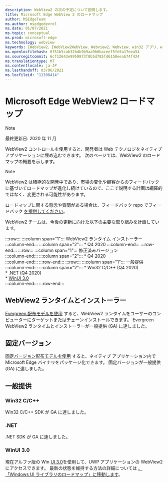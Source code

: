 ```yaml
---
description: WebView2 の次の予定について説明します。
title: Microsoft Edge WebView 2 のロードマップ
author: MSEdgeTeam
ms.author: msedgedevrel
ms.date: 01/07/2021
ms.topic: conceptual
ms.prod: microsoft-edge
ms.technology: webview
keywords: IWebView2、IWebView2WebView、Webview2、Webview、win32 アプリ、win32、edge、ICoreWebView2、ICoreWebView2Host、ブラウザー コントロール、エッジ html
ms.openlocfilehash: 0f51b5cab32bdb9b9aa9b6baceef5fe5a17eea54
ms.sourcegitcommit: 6cf12643e9959873f8b5d785fd6158eeab74f424
ms.translationtype: MT
ms.contentlocale: ja-JP
ms.lasthandoff: 03/06/2021
ms.locfileid: "11398414"
---
```

# <a name="microsoft-edge-webview2-roadmap"></a>Microsoft Edge WebView2 ロードマップ  

> [!NOTE]
> 最終更新日: 2020 年 11 月  

WebView2 コントロールを使用すると、開発者は Web テクノロジをネイティブ アプリケーションに埋め込むできます。  次のページでは、WebView2 のロードマップの概要を示します。  

> [!NOTE]
> WebView2 は積極的な開発中であり、市場の変化や顧客からのフィードバックに基づいてロードマップが進化し続けているので、ここで説明する計画は網羅的ではなく、変更される可能性があります。  

ロードマップに関する懸念や質問がある場合は、フィードバック repo でフィードバック [を提供してください][GithubMicrosoftedgeWebviewfeedbackMain]。  

WebView2 チームは、今後の更新に向けた以下の主要な取り組みを計画しています。  

:::row:::
   :::column span="1":::
      WebView2 ランタイム インストーラー  
   :::column-end:::
   :::column span="2":::
      *   Q4 2020
   :::column-end:::
:::row-end:::
:::row:::
   :::column span="1":::
      修正済みバージョン  
   :::column-end:::
   :::column span="2":::
      *   Q4 2020  
   :::column-end:::
:::row-end:::
:::row:::
   :::column span="1":::
      一般提供  
   :::column-end:::
   :::column span="2":::
      *   Win32 C/C++ \(Q4 2020\)  
      *   .NET \(Q4 2020\)  
      *   [WinUI 3.0][GithubMicrosoftUiXamlRoadmap]  
   :::column-end:::
:::row-end:::  

## <a name="webview2-runtime-and-installer"></a>WebView2 ランタイムとインストーラー  

[Evergreen 配布モデルを使用][ConceptDistributionEvergreenModel] すると、WebView2 ランタイムをユーザーのコンピューターにターゲットまたはチェーンインストールできます。  Evergreen WebView2 ランタイムとインストーラーが一般提供 \(GA\) に達しました。  

## <a name="fixed-version"></a>固定バージョン  

[固定バージョン配布モデルを使用][ConceptsDistributionFixedVersionModel] すると、ネイティブ アプリケーション内で Microsoft Edge バイナリをパッケージ化できます。  固定バージョンが一般提供 \(GA\) に達しました。  

## <a name="general-availability"></a>一般提供  

### <a name="win32-cc"></a>Win32 C/C++  

Win32 C/C++ SDK が GA に達しました。  

### <a name="net"></a>.NET  

.NET SDK が GA に達しました。 

### <a name="winui-30"></a>WinUI 3.0  

現在アルファ版の Win [UI 3.0][UwpToolkitsWinui3Index]を使用して、UWP アプリケーションの WebView2 にアクセスできます。  最新の状態を維持する方法の詳細については [、「Windows UI ライブラリのロードマップ」に移動します][GithubMicrosoftUiXamlRoadmap]。  

<!-- links -->  

[ConceptDistributionEvergreenModel]: ./concepts/distribution.md#evergreen-distribution-mode "Evergreen 配布モデル - WebView2 を使用したアプリケーションの|Microsoft Docs"  
[ConceptsDistributionFixedVersionModel]: ./concepts/distribution.md#fixed-version-distribution-mode "固定バージョン配布モデル - WebView2 を使用したアプリケーションの|Microsoft Docs"  

[UwpToolkitsWinui3Index]: /uwp/toolkits/winui3/index "Windows UI ライブラリ 3.0 プレビュー 1 (2020 年 5 月) |Microsoft Docs"  

[GithubMicrosoftedgeWebviewfeedbackMain]: https://github.com/MicrosoftEdge/WebViewFeedback "WebView フィードバック - MicrosoftEdge/WebViewFeedback | GitHub"  

[GithubMicrosoftUiXamlRoadmap]: https://github.com/microsoft/microsoft-ui-xaml/blob/master/docs/roadmap.md "Windows UI ライブラリのロードマップ - microsoft/microsoft-ui-xaml |GitHub"  

